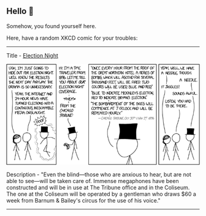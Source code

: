## Hello 👀

Somehow, you found yourself here.

Here, have a random XKCD comic for your troubles:

-----------------------------------

Title - [Election Night](https://xkcd.com/2068)

![Election Night](./random_comic.png)

Description - "Even the blind—those who are anxious to hear, but are not able to see—will be taken care of. Immense megaphones have been constructed and will be in use at The Tribune office and in the Coliseum. The one at the Coliseum will be operated by a gentleman who draws $60 a week from Barnum & Bailey's circus for the use of his voice."

-----------------------------------